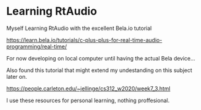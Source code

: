 # Learning RtAudio

Myself Learning RtAudio with the excellent Bela.io tutorial

https://learn.bela.io/tutorials/c-plus-plus-for-real-time-audio-programming/real-time/

For now developing on local computer until having the actual Bela device...

Also found this tutorial that might extend my undestanding on this subject later on.

https://people.carleton.edu/~jellinge/cs312_w2020/week7_3.html

I use these resources for personal learning, nothing proffesional.
